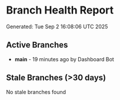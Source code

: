 # Branch Health Report
Generated: Tue Sep  2 16:08:06 UTC 2025

## Active Branches
- **main** - 19 minutes ago by Dashboard Bot

## Stale Branches (>30 days)
No stale branches found
